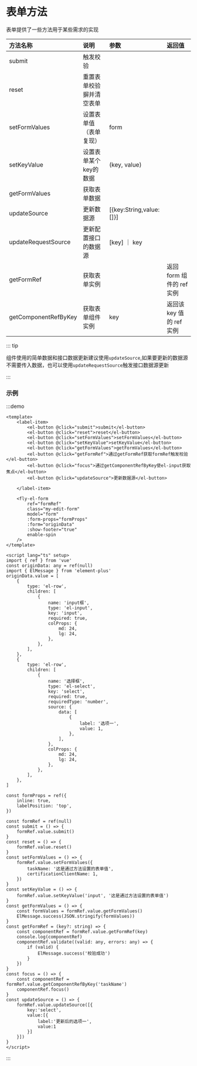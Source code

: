 # 表单方法

表单提供了一些方法用于某些需求的实现

| 方法名称         | 说明                     | 参数         | 返回值                                                                     |
| :--------------- | :----------------------- | :----------- | :------------------------------------------------------------------------- |
| submit           | 触发校验                 |              |                                                                            |
| reset            | 重置表单校验摒并清空表单 |              |                                                                            |
| setFormValues    | 设置表单值（表单复现）   | form         |                                                                            |
| setKeyValue      | 设置表单某个key的数据    | (key, value) |                                                                            |
| getFormValues    | 获取表单数据             |              |                                                                            |
| updateSource | 更新数据源              | [{key:String,value:[]}]        |                                                                            |
| updateRequestSource | 更新配置接口的数据源               | [key] ｜ key     |                                                                            |
| getFormRef          | 获取表单实例             |         |返回 form 组件的 ref 实例 |
| getComponentRefByKey          | 获取表单组件实例             | key          |返回该 key 值的  ref 实例  |

::: tip

组件使用的简单数据和接口数据更新建议使用`updateSource`,如果要更新的数据源不需要传入数据，也可以使用`updateRequestSource`触发接口数据源更新

:::

### 示例
:::demo

```vue
<template>
	<label-item>
		<el-button @click="submit">submit</el-button>
		<el-button @click="reset">reset</el-button>
		<el-button @click="setFormValues">setFormValues</el-button>
		<el-button @click="setKeyValue">setKeyValue</el-button>
		<el-button @click="getFormValues">getFormValues</el-button>
		<el-button @click="getFormRef">通过getFormRef获取formRef触发校验</el-button>
		<el-button @click="focus">通过getComponentRefByKey使el-input获取焦点</el-button>
		<el-button @click="updateSource">更新数据源</el-button>
		
	</label-item>

	<fly-el-form
		ref="formRef"
		class="my-edit-form"
		model="form"
		:form-props="formProps"
		:form="originData"
		:show-footer="true"
		enable-spin
	/>
</template>

<script lang="ts" setup>
import { ref } from 'vue'
const originData: any = ref(null)
import { ElMessage } from 'element-plus'
originData.value = [
	{
		type: 'el-row',
		children: [
			{
				name: 'input框',
				type: 'el-input',
				key: 'input',
				required: true,
				colProps: {
					md: 24,
					lg: 24,
				},
			},
		],
	},
	{
		type: 'el-row',
		children: [
			{
				name: '选择框',
				type: 'el-select',
				key: 'select',
				required: true,
				requiredType: 'number',
				source: {
					data: [
						{
							label: '选项一',
							value: 1,
						},
					],
				},
				colProps: {
					md: 24,
					lg: 24,
				},
			},
		],
	},
]

const formProps = ref({
	inline: true,
	labelPosition: 'top',
})

const formRef = ref(null)
const submit = () => {
	formRef.value.submit()
}
const reset = () => {
	formRef.value.reset()
}
const setFormValues = () => {
	formRef.value.setFormValues({
		taskName: '这是通过方法设置的表单值',
		certificationClientName: 1,
	})
}
const setKeyValue = () => {
	formRef.value.setKeyValue('input', '这是通过方法设置的表单值')
}
const getFormValues = () => {
	const formValues = formRef.value.getFormValues()
	ElMessage.success(JSON.stringify(formValues))
}
const getFormRef = (key?: string) => {
	const componentRef = formRef.value.getFormRef(key)
	console.log(componentRef)
	componentRef.validate((valid: any, errors: any) => {
		if (valid) {
			ElMessage.success('校验成功')
		}
	})
}
const focus = () => {
	const componentRef = formRef.value.getComponentRefByKey('taskName')
	componentRef.focus()
}
const updateSource = () => {
	formRef.value.updateSource([{
		key:'select',
		value:[{
			label:'更新后的选项一',
			value:1
		}]
	}])
}
</script>
```

:::


